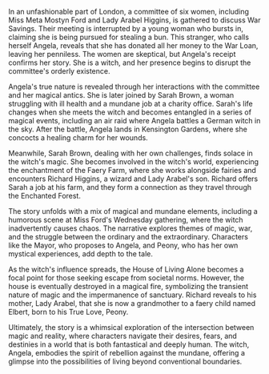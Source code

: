In an unfashionable part of London, a committee of six women, including Miss Meta Mostyn Ford and Lady Arabel Higgins, is gathered to discuss War Savings. Their meeting is interrupted by a young woman who bursts in, claiming she is being pursued for stealing a bun. This stranger, who calls herself Angela, reveals that she has donated all her money to the War Loan, leaving her penniless. The women are skeptical, but Angela's receipt confirms her story. She is a witch, and her presence begins to disrupt the committee's orderly existence.

Angela's true nature is revealed through her interactions with the committee and her magical antics. She is later joined by Sarah Brown, a woman struggling with ill health and a mundane job at a charity office. Sarah's life changes when she meets the witch and becomes entangled in a series of magical events, including an air raid where Angela battles a German witch in the sky. After the battle, Angela lands in Kensington Gardens, where she concocts a healing charm for her wounds.

Meanwhile, Sarah Brown, dealing with her own challenges, finds solace in the witch's magic. She becomes involved in the witch's world, experiencing the enchantment of the Faery Farm, where she works alongside fairies and encounters Richard Higgins, a wizard and Lady Arabel's son. Richard offers Sarah a job at his farm, and they form a connection as they travel through the Enchanted Forest.

The story unfolds with a mix of magical and mundane elements, including a humorous scene at Miss Ford's Wednesday gathering, where the witch inadvertently causes chaos. The narrative explores themes of magic, war, and the struggle between the ordinary and the extraordinary. Characters like the Mayor, who proposes to Angela, and Peony, who has her own mystical experiences, add depth to the tale.

As the witch's influence spreads, the House of Living Alone becomes a focal point for those seeking escape from societal norms. However, the house is eventually destroyed in a magical fire, symbolizing the transient nature of magic and the impermanence of sanctuary. Richard reveals to his mother, Lady Arabel, that she is now a grandmother to a faery child named Elbert, born to his True Love, Peony.

Ultimately, the story is a whimsical exploration of the intersection between magic and reality, where characters navigate their desires, fears, and destinies in a world that is both fantastical and deeply human. The witch, Angela, embodies the spirit of rebellion against the mundane, offering a glimpse into the possibilities of living beyond conventional boundaries.